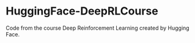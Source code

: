 # HuggingFace-DeepRLCourse
Code from the course Deep Reinforcement Learning created by Hugging Face.
